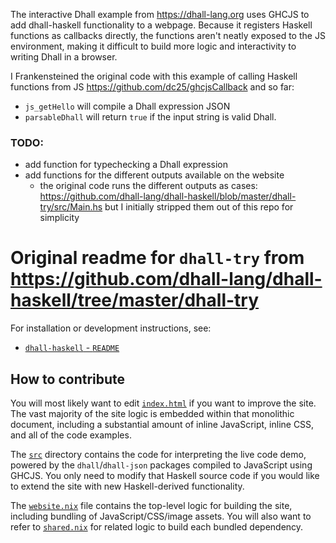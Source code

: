 The interactive Dhall example from https://dhall-lang.org uses GHCJS to add
dhall-haskell functionality to a webpage. Because it registers Haskell
functions as callbacks directly, the functions aren't neatly exposed
to the JS environment, making it difficult to build more logic
and interactivity to writing Dhall in a browser.

I Frankensteined the original code with this example of calling
Haskell functions from JS https://github.com/dc25/ghcjsCallback
and so far:
- `js_getHello` will compile a Dhall expression JSON
- `parsableDhall` will return `true` if the input string is valid Dhall.

### TODO: 
- add function for typechecking a Dhall expression
- add functions for the different outputs available on the website
  - the original code runs the different outputs as cases:  https://github.com/dhall-lang/dhall-haskell/blob/master/dhall-try/src/Main.hs
    but I initially stripped them out of this repo for simplicity



# Original readme for `dhall-try` from https://github.com/dhall-lang/dhall-haskell/tree/master/dhall-try

For installation or development instructions, see:

* [`dhall-haskell` - `README`](https://github.com/dhall-lang/dhall-haskell/blob/master/README.md#build-the-website)

## How to contribute

You will most likely want to edit [`index.html`](./index.html) if you want to
improve the site.  The vast majority of the site logic is embedded within that
monolithic document, including a substantial amount of inline JavaScript, inline
CSS, and all of the code examples.

The [`src`](./src) directory contains the code for interpreting the live code
demo, powered by the `dhall`/`dhall-json` packages compiled to JavaScript using
GHCJS.  You only need to modify that Haskell source code if you would like to
extend the site with new Haskell-derived functionality.

The [`website.nix`](../nix/website.nix) file contains the top-level logic for
building the site, including bundling of JavaScript/CSS/image assets.  You will
also want to refer to [`shared.nix`](../nix/shared.nix) for related logic to
build each bundled dependency.
